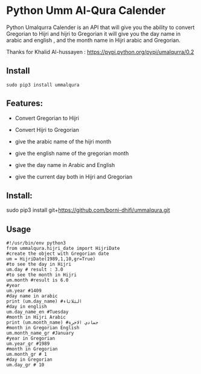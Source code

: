 Python Umm Al-Qura Calender
===========================

Python Umalqurra Calender is an API that will give you the ability to convert Gregorian to Hijri and hijri to Gregorian
it will give you the day name in arabic and english , and the month name in Hijri arabic and Gregorian.

Thanks for Khalid Al-hussayen : https://pypi.python.org/pypi/umalqurra/0.2 

Install
-------
	sudo pip3 install ummalqura

Features: 
---------

-  Convert Gregorian to Hijri

-  Convert Hijri to Gregorian

-  give the arabic name of the hijri month

-  give the english name of the gregorian month

-  give the day name in Arabic and English

-  give the current day both in Hijri and Gregorian


Install:
-------

sudo pip3 install git+https://github.com/borni-dhifi/ummalqura.git



Usage
-----
 
    #!/usr/bin/env python3
    from ummalqura.hijri_date import HijriDate
	#create the object with Gregorian date 
	um = HijriDate(1989,1,10,gr=True)
	#to see the day in Hijri
	um.day # result : 3.0
	#to see the month in Hijri
	um.month #result is 6.0
	#year
	um.year #1409
	#day name in arabic
	print (um.day_name) #الثلاثاء
	#day in english
	um.day_name_en #Tuesday
	#month in Hijri Arabic
	print (um.month_name) #جمادي الاخرة
	#month in Gregorian English
	um.month_name_gr #January
	#year in Gregorian
	um.year_gr #1989
	#month in Gregorian
	um.month_gr # 1
	#day in Gregorian
	um.day_gr # 10

